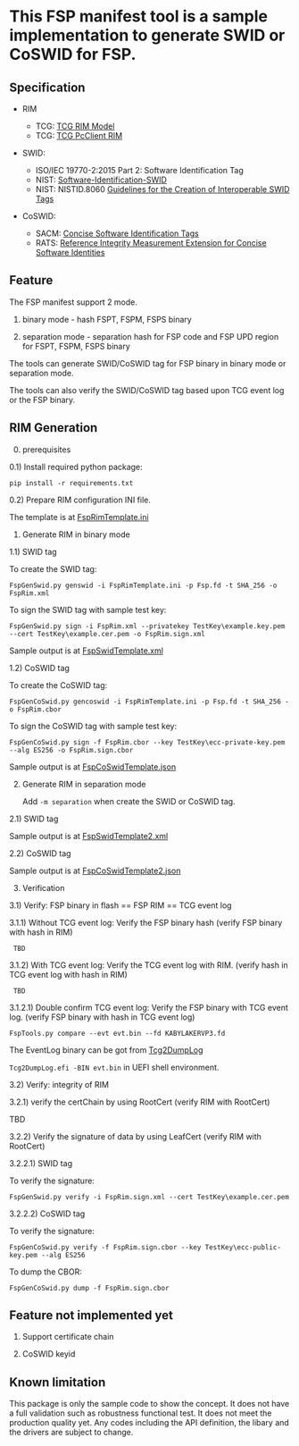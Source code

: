 # This FSP manifest tool is a sample implementation to generate SWID or CoSWID for FSP.

## Specification

   * RIM
     * TCG: [TCG RIM Model](https://trustedcomputinggroup.org/wp-content/uploads/TCG_RIM_Model_v1-r13_2feb20.pdf)
     * TCG: [TCG PcClient RIM](https://trustedcomputinggroup.org/wp-content/uploads/TCG_PC_Client_RIM_r0p15_15june2020.pdf)

   * SWID:
     * ISO/IEC 19770-2:2015 Part 2: Software Identification Tag
     * NIST: [Software-Identification-SWID](https://csrc.nist.gov/projects/Software-Identification-SWID)
     * NIST: NISTID.8060 [Guidelines for the Creation of Interoperable SWID Tags](https://csrc.nist.gov/publications/detail/nistir/8060/final)

   * CoSWID:
     * SACM: [Concise Software Identification Tags](https://datatracker.ietf.org/doc/draft-ietf-sacm-coswid/)
     * RATS: [Reference Integrity Measurement Extension for Concise Software Identities](https://datatracker.ietf.org/doc/draft-birkholz-rats-coswid-rim/)

## Feature

The FSP manifest support 2 mode.

1) binary mode - hash FSPT, FSPM, FSPS binary

2) separation mode - separation hash for FSP code and FSP UPD region for FSPT, FSPM, FSPS binary

The tools can generate SWID/CoSWID tag for FSP binary in binary mode or separation mode.

The tools can also verify the SWID/CoSWID tag based upon TCG event log or the FSP binary.

## RIM Generation

0) prerequisites

0.1) Install required python package:

   `pip install -r requirements.txt`

0.2) Prepare RIM configuration INI file.

   The template is at [FspRimTemplate.ini](https://github.com/jyao1/FSP/blob/FspAttestation/Tools/FspRimTemplate.ini)

1) Generate RIM in binary mode

1.1) SWID tag

   To create the SWID tag:

   `FspGenSwid.py genswid -i FspRimTemplate.ini -p Fsp.fd -t SHA_256 -o FspRim.xml`

   To sign the SWID tag with sample test key:

   `FspGenSwid.py sign -i FspRim.xml --privatekey TestKey\example.key.pem --cert TestKey\example.cer.pem -o FspRim.sign.xml`

   Sample output is at [FspSwidTemplate.xml](https://github.com/jyao1/FSP/blob/FspAttestation/Tools/FspSwidTemplate.xml)

1.2) CoSWID tag

   To create the CoSWID tag:

   `FspGenCoSwid.py gencoswid -i FspRimTemplate.ini -p Fsp.fd -t SHA_256 -o FspRim.cbor`

   To sign the CoSWID tag with sample test key:

   `FspGenCoSwid.py sign -f FspRim.cbor --key TestKey\ecc-private-key.pem --alg ES256 -o FspRim.sign.cbor`

   Sample output is at [FspCoSwidTemplate.json](https://github.com/jyao1/FSP/blob/FspAttestation/Tools/FspCoSwidTemplate.json)

2) Generate RIM in separation mode

   Add `-m separation` when create the SWID or CoSWID tag.

2.1) SWID tag

   Sample output is at [FspSwidTemplate2.xml](https://github.com/jyao1/FSP/blob/FspAttestation/Tools/FspSwidTemplate2.xml)

2.2) CoSWID tag

   Sample output is at [FspCoSwidTemplate2.json](https://github.com/jyao1/FSP/blob/FspAttestation/Tools/FspCoSwidTemplate2.json)

3) Verification

3.1) Verify: FSP binary in flash == FSP RIM == TCG event log

3.1.1) Without TCG event log:
     Verify the FSP binary hash (verify FSP binary with hash in RIM)

     TBD

3.1.2) With TCG event log:
     Verify the TCG event log with RIM. (verify hash in TCG event log with hash in RIM)

     TBD

3.1.2.1) Double confirm TCG event log:
   Verify the FSP binary with TCG event log. (verify FSP binary with hash in TCG event log)

   `FspTools.py compare --evt evt.bin --fd KABYLAKERVP3.fd`

   The EventLog binary can be got from [Tcg2DumpLog](https://github.com/jyao1/EdkiiShellTool/tree/master/EdkiiShellToolPkg/Tcg2DumpLog)

   `Tcg2DumpLog.efi -BIN evt.bin` in UEFI shell environment.

3.2) Verify: integrity of RIM

3.2.1) verify the certChain by using RootCert (verify RIM with RootCert)

   TBD

3.2.2) Verify the signature of data by using LeafCert (verify RIM with RootCert)

3.2.2.1) SWID tag

   To verify the signature:

   `FspGenSwid.py verify -i FspRim.sign.xml --cert TestKey\example.cer.pem`

3.2.2.2) CoSWID tag

   To verify the signature:

   `FspGenCoSwid.py verify -f FspRim.sign.cbor --key TestKey\ecc-public-key.pem --alg ES256`

   To dump the CBOR:

   `FspGenCoSwid.py dump -f FspRim.sign.cbor`

## Feature not implemented yet

1) Support certificate chain

2) CoSWID keyid

## Known limitation
This package is only the sample code to show the concept.
It does not have a full validation such as robustness functional test. It does not meet the production quality yet.
Any codes including the API definition, the libary and the drivers are subject to change.

